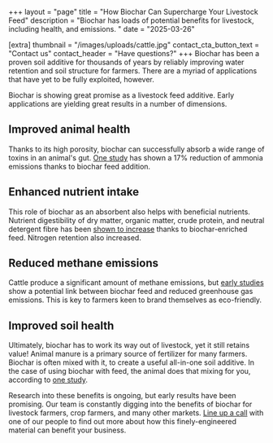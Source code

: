 +++
layout = "page"
title = "How Biochar Can Supercharge Your Livestock Feed"
description = "Biochar has loads of potential benefits for livestock, including health, and emissions. "
date = "2025-03-26"

[extra]
thumbnail = "/images/uploads/cattle.jpg"
contact_cta_button_text = "Contact us"
contact_header = "Have questions?"
+++
Biochar has been a proven soil additive for thousands of years by reliably improving water retention and soil structure for farmers. There are a myriad of applications that have yet to be fully exploited, however. 

Biochar is showing great promise as a livestock feed additive. Early applications are yielding great results in a number of dimensions. 

## Improved animal health

Thanks to its high porosity, biochar can successfully absorb a wide range of toxins in an animal's gut. [One study](https://pmc.ncbi.nlm.nih.gov/articles/PMC7552183/) has shown a 17% reduction of ammonia emissions thanks to biochar feed addition.  

## Enhanced nutrient intake

This role of biochar as an absorbent also helps with beneficial nutrients. Nutrient digestibility of dry matter, organic matter, crude protein, and neutral detergent fibre has been [shown to increase](https://cjas.agriculturejournals.cz/artkey/cjs-202302-0004_dietary-biochar-as-a-feed-additive-for-increasing-livestock-performance-a-meta-analysis-of-in-vitro-and-in-viv.php) thanks to biochar-enriched feed. Nitrogen retention also increased.   

## Reduced methane emissions

Cattle produce a significant amount of methane emissions, but [early studies](https://www.researchgate.net/publication/334805975_The_use_of_biochar_in_animal_feeding) show a potential link between biochar feed and reduced greenhouse gas emissions. This is key to farmers keen to brand themselves as eco-friendly. 

## Improved soil health

Ultimately, biochar has to work its way out of livestock, yet it still retains value! Animal manure is a primary source of fertilizer for many farmers. Biochar is often mixed with it, to create a useful all-in-one soil additive. In the case of using biochar with feed, the animal does that mixing for you, according to [one study](https://pmc.ncbi.nlm.nih.gov/articles/PMC6679646/). 


Research into these benefits is ongoing, but early results have been promising. Our team is constantly digging into the benefits of biochar for livestock farmers, crop farmers, and many other markets. [Line up a call](https://www.c6b.us/contact) with one of our people to find out more about how this finely-engineered material can benefit your business.
